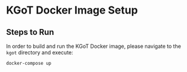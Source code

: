 # KGoT Docker Image Setup

## Steps to Run

In order to build and run the KGoT Docker image, please navigate to the `kgot` directory and execute:

```bash
docker-compose up 
```
